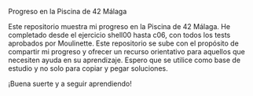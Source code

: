 Progreso en la Piscina de 42 Málaga

Este repositorio muestra mi progreso en la Piscina de 42 Málaga. He completado desde el ejercicio shell00 hasta c06, con todos los tests aprobados por Moulinette.
Este repositorio se sube con el propósito de compartir mi progreso y ofrecer un recurso orientativo para aquellos que necesiten ayuda en su aprendizaje. Espero que se utilice como base de estudio y no solo para copiar y pegar soluciones.

¡Buena suerte y a seguir aprendiendo!

